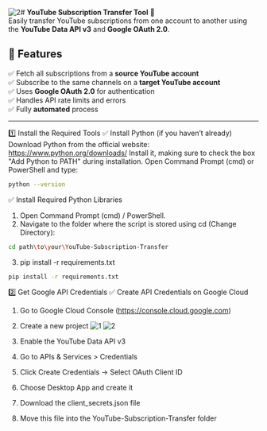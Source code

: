 ![2](https://github.com/user-attachments/assets/6e4f171e-a401-4b6d-8edd-a5d01698f75a)# **YouTube Subscription Transfer Tool** 🚀  
Easily transfer YouTube subscriptions from one account to another using the **YouTube Data API v3** and **Google OAuth 2.0**.  

## **📌 Features**  
✅ Fetch all subscriptions from a **source YouTube account**  
✅ Subscribe to the same channels on a **target YouTube account**  
✅ Uses **Google OAuth 2.0** for authentication  
✅ Handles API rate limits and errors  
✅ Fully **automated** process  

---

1️⃣ Install the Required Tools
✅ Install Python (if you haven’t already)
Download Python from the official website: https://www.python.org/downloads/
Install it, making sure to check the box "Add Python to PATH" during installation.
Open Command Prompt (cmd) or PowerShell and type:
```sh
python --version
```

✅ Install Required Python Libraries
1. Open Command Prompt (cmd) / PowerShell.
2. Navigate to the folder where the script is stored using cd (Change Directory):
```sh
cd path\to\your\YouTube-Subscription-Transfer
```
3. pip install -r requirements.txt
```sh
pip install -r requirements.txt
```

2️⃣ Get Google API Credentials
✅ Create API Credentials on Google Cloud
1. Go to Google Cloud Console (https://console.cloud.google.com)
2. Create a new project
   ![1](https://github.com/user-attachments/assets/da2832b7-5927-4fb3-a7ea-8d4ebd2ce2e5)
   ![2](https://github.com/user-attachments/assets/c7fe3bc8-6891-4686-b8cf-7831ff14b831)

   
   
4. Enable the YouTube Data API v3


5. Go to APIs & Services > Credentials
6. Click Create Credentials → Select OAuth Client ID
7. Choose Desktop App and create it
8. Download the client_secrets.json file
9. Move this file into the YouTube-Subscription-Transfer folder

